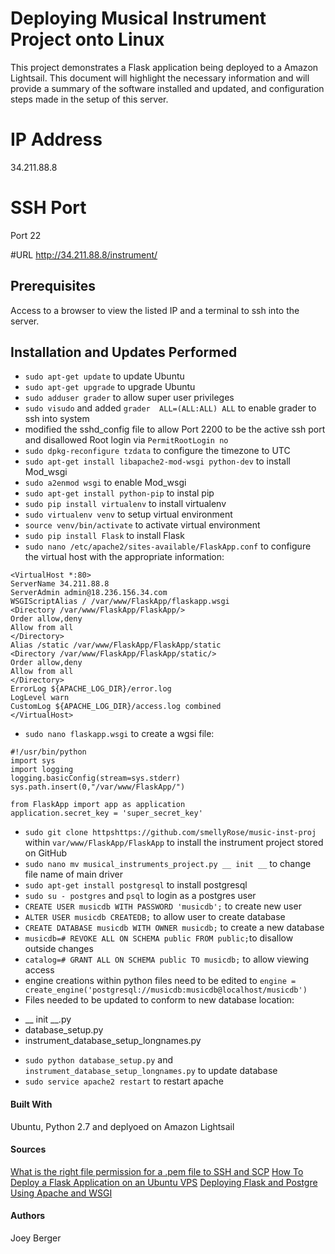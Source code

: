 # Deploying Musical Instrument Project onto Linux
This project demonstrates a Flask application being deployed to a Amazon Lightsail. This document will highlight the necessary information and will provide a summary of the software installed and updated, and configuration steps made in the setup of this server. 

# IP Address
34.211.88.8

# SSH Port
Port 22

#URL 
http://34.211.88.8/instrument/

## Prerequisites
Access to a browser to view the listed IP and a terminal to ssh into the server.

## Installation and Updates Performed
* `sudo apt-get update` to update Ubuntu
* `sudo apt-get upgrade` to upgrade Ubuntu
* `sudo adduser grader` to allow super user privileges
* `sudo visudo` and added `grader  ALL=(ALL:ALL) ALL` to enable grader to ssh into system
* modified the sshd_config file to allow Port 2200 to be the active ssh port and disallowed Root login via `PermitRootLogin no`
* `sudo dpkg-reconfigure tzdata` to configure the timezone to UTC
* `sudo apt-get install libapache2-mod-wsgi python-dev` to install Mod_wsgi
* `sudo a2enmod wsgi` to enable Mod_wsgi
* `sudo apt-get install python-pip` to instal pip
* `sudo pip install virtualenv` to install virtualenv
* `sudo virtualenv venv` to setup virtual environment
* `source venv/bin/activate` to activate virtual environment
* `sudo pip install Flask` to install Flask
* `sudo nano /etc/apache2/sites-available/FlaskApp.conf` to configure the virtual host with the appropriate information:
```
<VirtualHost *:80>
ServerName 34.211.88.8
ServerAdmin admin@18.236.156.34.com
WSGIScriptAlias / /var/www/FlaskApp/flaskapp.wsgi
<Directory /var/www/FlaskApp/FlaskApp/>
Order allow,deny
Allow from all
</Directory>
Alias /static /var/www/FlaskApp/FlaskApp/static
<Directory /var/www/FlaskApp/FlaskApp/static/>
Order allow,deny
Allow from all
</Directory>
ErrorLog ${APACHE_LOG_DIR}/error.log
LogLevel warn
CustomLog ${APACHE_LOG_DIR}/access.log combined
</VirtualHost>
```
* `sudo nano flaskapp.wsgi` to create a wgsi file:
```
#!/usr/bin/python
import sys
import logging
logging.basicConfig(stream=sys.stderr)
sys.path.insert(0,"/var/www/FlaskApp/")

from FlaskApp import app as application
application.secret_key = 'super_secret_key'
```
* `sudo git clone httpshttps://github.com/smellyRose/music-inst-proj` within `var/www/FlaskApp/FlaskApp` to install the instrument project stored on GitHub
* `sudo nano mv musical_instruments_project.py __ init __` to change file name of main driver
* `sudo apt-get install postgresql` to install postgresql
* `sudo su - postgres` and `psql` to login as a postgres user
* `CREATE USER musicdb WITH PASSWORD 'musicdb';` to create new user
* `ALTER USER musicdb CREATEDB;` to allow user to create database
* `CREATE DATABASE musicdb WITH OWNER musicdb;` to create a new database
* `musicdb=# REVOKE ALL ON SCHEMA public FROM public;`to disallow outside changes
* `catalog=# GRANT ALL ON SCHEMA public TO musicdb;` to allow viewing access
* engine creations within python files need to be edited to `engine = create_engine('postgresql://musicdb:musicdb@localhost/musicdb')`
* Files needed to be updated to conform to new database location:
- __ init __.py   
- database_setup.py
- instrument_database_setup_longnames.py

* `sudo python database_setup.py` and `instrument_database_setup_longnames.py` to update database
* `sudo service apache2 restart` to restart apache
#### Built With
Ubuntu, Python 2.7 and deplyoed on Amazon Lightsail

#### Sources

[What is the right file permission for a .pem file to SSH and SCP](https://unix.stackexchange.com/questions/115838/what-is-the-right-file-permission-for-a-pem-file-to-ssh-and-scp)
[How To Deploy a Flask Application on an Ubuntu VPS](https://www.digitalocean.com/community/tutorials/how-to-deploy-a-flask-application-on-an-ubuntu-vps)
[Deploying Flask and Postgre Using Apache and WSGI](https://knowledge.udacity.com/questions/10055)

#### Authors
Joey Berger